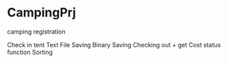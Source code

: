 # CampingPrj
camping registration 

Check in tent
Text File Saving
Binary Saving
Checking out + get Cost
status function
Sorting
